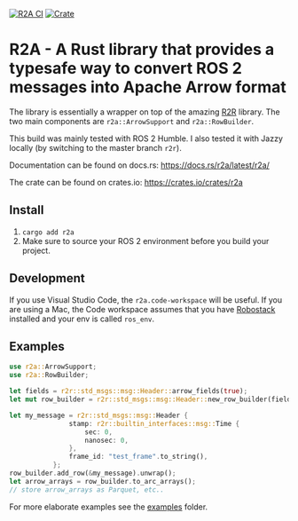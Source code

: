 [![R2A CI](https://github.com/istvan-fodor/r2a/actions/workflows/build.yml/badge.svg)](https://github.com/istvan-fodor/r2a/actions/workflows/build.yml)
[![Crate](https://img.shields.io/crates/v/r2a.svg)](https://crates.io/crates/r2a)



R2A - A Rust library that provides a typesafe way to convert ROS 2 messages into Apache Arrow format
=================================================================================================

The library is essentially a wrapper on top of the amazing [R2R](https://github.com/sequenceplanner/r2r/) library. The two main components are `r2a::ArrowSupport` and `r2a::RowBuilder`. 

This build was mainly tested with ROS 2 Humble. I also tested it with Jazzy locally (by switching to the master branch `r2r`).

Documentation can be found on docs.rs: https://docs.rs/r2a/latest/r2a/

The crate can be found on crates.io: https://crates.io/crates/r2a 

## Install

1. `cargo add r2a`
2. Make sure to source your ROS 2 environment before you build your project. 

## Development

If you use Visual Studio Code, the `r2a.code-workspace` will be useful. If you are using a Mac, the Code workspace assumes that you have [Robostack](https://robostack.github.io/GettingStarted.html) installed and your env is called `ros_env`. 

## Examples

```rust
use r2a::ArrowSupport;
use r2a::RowBuilder;

let fields = r2r::std_msgs::msg::Header::arrow_fields(true);
let mut row_builder = r2r::std_msgs::msg::Header::new_row_builder(fields.iter().collect()); //We keep all the fields, convert to Vec<&Field>

let my_message = r2r::std_msgs::msg::Header {
               stamp: r2r::builtin_interfaces::msg::Time {
                   sec: 0,
                   nanosec: 0,
               },
               frame_id: "test_frame".to_string(),
           };
row_builder.add_row(&my_message).unwrap();
let arrow_arrays = row_builder.to_arc_arrays();
// store arrow_arrays as Parquet, etc..
```

For more elaborate examples see the [examples](examples) folder.

